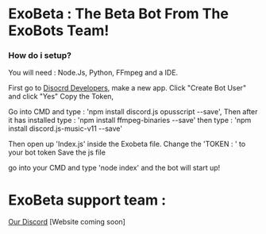# ExoBeta : The Beta Bot From The ExoBots Team!

### How do i setup?
You will need : Node.Js, Python, FFmpeg and a IDE.

First go to [Disocrd Developers](https://discordapp.com/developers),
make a new app.
Click "Create Bot User" and click "Yes"
Copy the Token,

Go into CMD and type : 'npm install discord.js opusscript --save',
Then after it has installed type : 'npm install ffmpeg-binaries --save'
then type : 'npm install discord.js-music-v11 --save'

Then open up 'Index.js' inside the Exobeta file.
Change the 'TOKEN : <TOKEN>' to your bot token
Save the js file

go into your CMD and type 'node index' and the bot will start up!

# ExoBeta support team :

[Our Discord](https://discord.gg/pfXHuf4)
[Website coming soon]
